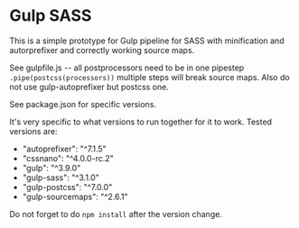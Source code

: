 # Gulp SASS

This is a simple prototype for Gulp pipeline for SASS with minification and autorprefixer and correctly working source maps.

See gulpfile.js -- all postprocessors need to be in one pipestep `.pipe(postcss(processors))` multiple steps will break source maps.
Also do not use gulp-autoprefixer but postcss one. 

See package.json for specific versions.

It's very specific to what versions to run together for it to work.
Tested versions are:

- "autoprefixer": "^7.1.5"
- "cssnano": "^4.0.0-rc.2"
- "gulp": "^3.9.0"
- "gulp-sass": "^3.1.0"
- "gulp-postcss": "^7.0.0"
- "gulp-sourcemaps": "^2.6.1"

Do not forget to do `npm install` after the version change.